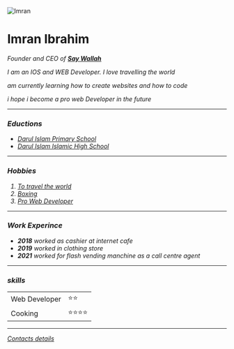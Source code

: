<!DOCTYPE html>
<html lang="en" dir="ltr">

<head>
  <meta charset="utf-8">
  <title>Imran personal site</title>
</head>

<body>
  <img src="https://lh3.googleusercontent.com/a/ALm5wu2PXHNloSAeOcCEg856ZIderABiFVkrvwXVqjDH=s303-p-rw-no" alt="Imran">

  <h1>Imran Ibrahim</h1>
  <p><em>Founder and CEO of <strong><a href="https://mastcgroup.com/" title="Say Wallah"> Say Wallah</a></strong> </p>
  <p>I am an IOS and WEB Developer. I love travelling the world </p>
  <p>am currently learning how to create websites and how to code </p>
  <p>i hope i become a pro web Developer in the future </p>
  <hr>
  <h3>Eductions</h3>
  <ul>
    <li><a href="http://www.muslim.co.za/education/highschools/darul_islam_islamic_high">Darul Islam Primary School</a></li>
    <li><a href="http://www.muslim.co.za/education/primaryschools/darul_islam_primary">Darul Islam Islamic High School</a></li>
  </ul>
  <hr>
  <h3>Hobbies</h3>
  <ol>
    <li><a href="https://www.youtube.com/watch?v=xLTCivIB4kU" title="to travel the world">To travel the world</a></li>
    <li><a href="https://en.wikipedia.org/wiki/Boxing" title=Boxing"">Boxing</a></li>
    <li><a href="https://en.wikipedia.org/wiki/Web_development" class="mw-redirect" title="Pro Web Developer">Pro Web Developer</a></li>
  </ol>
  <hr>
  <h3>Work Experince</h3>
  <ul>
    <li><strong>2018</strong> worked as cashier at internet cafe</li>
    <li><strong>2019</strong> worked in clothing store</li>
    <li><strong>2021</strong> worked for flash vending manchine as a call centre agent</li>
  </ul>
</body>
<hr>
<h3>skills</h3>
<table>
  <tr>
    <td>Web Developer</td>
    <td>⭐⭐</td>
  </tr>
  <tr>
    <td>Cooking</td>
    <td>⭐⭐⭐⭐</td>
  </tr>
</table>
</html>
<hr>
<p><a href="Contacts.html" title="Contacts details">Contacts details</a></li>
</p>

